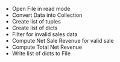 * Open File in read mode
* Convert Data into Collection
* Create list of tuples
* Create list of dicts
* Filter for invalid sales data
* Compute Net Sale Revenue for valid sale
* Compute Total Net Revenue
* Write list of dicts to File